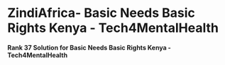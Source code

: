 # ZindiAfrica- Basic Needs Basic Rights Kenya - Tech4MentalHealth
**Rank 37 Solution for Basic Needs Basic Rights Kenya - Tech4MentalHealth**
